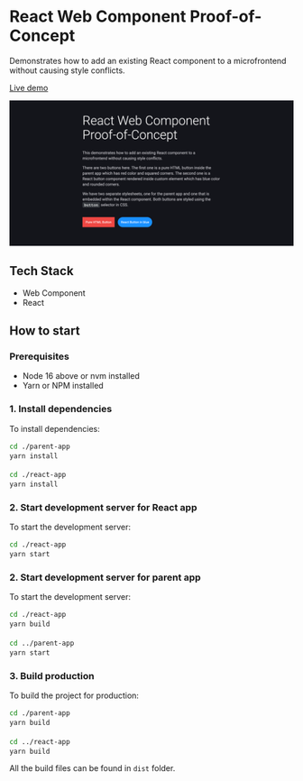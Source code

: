 # React Web Component Proof-of-Concept

Demonstrates how to add an existing React component to a microfrontend without causing style conflicts.

[Live demo](https://icelam.github.io/just-for-fun/react-web-component-poc/)

![Screenshot](./screenshot.png)

## Tech Stack

- Web Component
- React

## How to start

### Prerequisites

- Node 16 above or nvm installed
- Yarn or NPM installed

### 1. Install dependencies

To install dependencies:

```bash
cd ./parent-app
yarn install

cd ./react-app
yarn install
```

### 2. Start development server for React app

To start the development server:

```bash
cd ./react-app
yarn start
```

### 2. Start development server for parent app

To start the development server:

```bash
cd ./react-app
yarn build

cd ../parent-app
yarn start
```

### 3. Build production

To build the project for production:

```bash
cd ./parent-app
yarn build

cd ../react-app
yarn build
```

All the build files can be found in `dist` folder.
